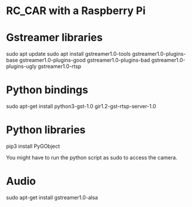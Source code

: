 # RC_CAR with a Raspberry Pi
# Gstreamer libraries
sudo apt update
sudo apt install gstreamer1.0-tools gstreamer1.0-plugins-base gstreamer1.0-plugins-good gstreamer1.0-plugins-bad gstreamer1.0-plugins-ugly gstreamer1.0-rtsp

# Python bindings
sudo apt-get install python3-gst-1.0 gir1.2-gst-rtsp-server-1.0

# Python libraries
pip3 install PyGObject

You might have to run the python script as sudo to access the camera.

# Audio
sudo apt-get install gstreamer1.0-alsa